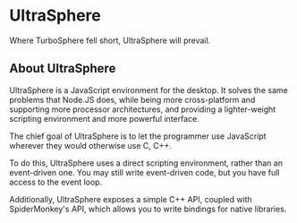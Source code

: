 UltraSphere
===========

Where TurboSphere fell short, UltraSphere will prevail.

About UltraSphere
-----------------

UltraSphere is a JavaScript environment for the desktop. It solves the same problems that Node.JS does, while 
being more cross-platform and supporting more processor architectures, and providing a lighter-weight scripting 
environment and more powerful interface.

The chief goal of UltraSphere is to let the programmer use JavaScript wherever they would otherwise use C, C++.

To do this, UltraSphere uses a direct scripting environment, rather than an event-driven one. You may still write 
event-driven code, but you have full access to the event loop.

Additionally, UltraSphere exposes a simple C++ API, coupled with SpiderMonkey's API, which allows you to write 
bindings for native libraries.
